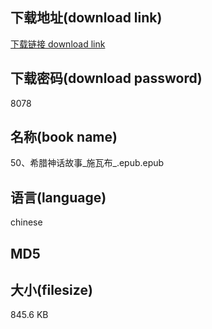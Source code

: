 ## 下载地址(download link)
[下载链接 download link](https://tutu365.netlify.app/?s=50%E3%80%81%E5%B8%8C%E8%85%8A%E7%A5%9E%E8%AF%9D%E6%95%85%E4%BA%8B_%E6%96%BD%E7%93%A6%E5%B8%83_.epub)

## 下载密码(download password)
8078

## 名称(book name)
50、希腊神话故事_施瓦布_.epub.epub

## 语言(language)
chinese

## MD5


## 大小(filesize)
845.6 KB
